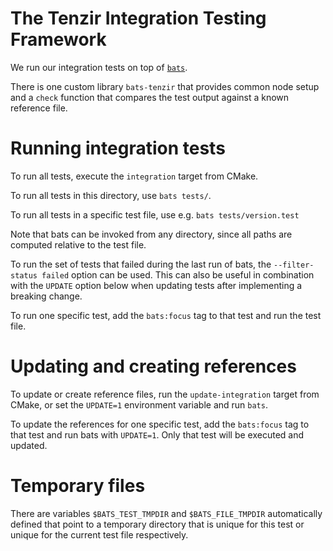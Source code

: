 # The Tenzir Integration Testing Framework

We run our integration tests on top of [`bats`](https://bats-core.readthedocs.io).

There is one custom library `bats-tenzir` that provides
common node setup and a `check` function that compares
the test output against a known reference file.

# Running integration tests

To run all tests, execute the `integration` target from CMake.

To run all tests in this directory, use `bats tests/`.

To run all tests in a specific test file, use e.g. `bats tests/version.test`

Note that bats can be invoked from any directory, since all paths are computed
relative to the test file.

To run the set of tests that failed during the last run of bats,
the `--filter-status failed` option can be used. This can also
be useful in combination with the `UPDATE` option below when updating
tests after implementing a breaking change.

To run one specific test, add the `bats:focus` tag to that test and
run the test file.

# Updating and creating references

To update or create reference files, run the `update-integration` target from
CMake, or set the `UPDATE=1` environment variable and run `bats`.

To update the references for one specific test, add the `bats:focus`
tag to that test and run bats with `UPDATE=1`. Only that test will
be executed and updated.

# Temporary files

There are variables `$BATS_TEST_TMPDIR` and `$BATS_FILE_TMPDIR`
automatically defined that point to a temporary directory that
is unique for this test or unique for the current test file
respectively.
